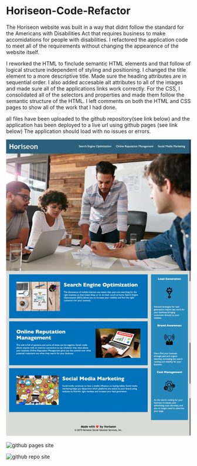# Horiseon-Code-Refactor

The Horiseon website was built in a way that didnt follow the standard for the Americans with Disabilities Act that requires business to make accomidations for people with disabilities.
I refactored the application code to meet all of the requirements without changing the appearence of the website itself.

I reworked the HTML to finclude semantic HTML elements and that follow of logical structure independent of styling and positioning. I changed the title element to a more descriptive title. Made sure the heading attributes are in sequential order. I also added accesable alt attributes to all of the images and made sure all of the applications links work correctly.
For the CSS, I consolidated all of the selectors and properties and made them follow the semantic structure of the HTML. I left comments on both the HTML and CSS pages to show all of the work that I had done.

all files have been uploaded to the github repository(see link below) and the application has been deployed to a live url using github pages (see link below)
The application should load with no issues or errors.

![refactored website demo](assets/demo-horiseon-website.jpg)

![github pages site](https://jbarbss.github.io/Horiseon-Code-Refactor/)

![github repo site](https://github.com/Jbarbss/Horiseon-Code-Refactor)
